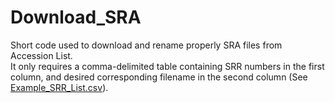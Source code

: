 # Download_SRA
Short code used to download and rename properly SRA files from Accession List.  
It only requires a comma-delimited table containing SRR numbers in the first column, and desired corresponding filename in the second column (See [Example_SRR_List.csv](https://github.com/JosephLeger/Download_SRA/blob/main/data/Example_SRR_List.csv)).
